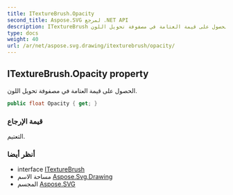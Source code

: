 ```yaml
---
title: ITextureBrush.Opacity
second_title: Aspose.SVG لمرجع .NET API
description: ITextureBrush ملكية. الحصول على قيمة العتامة في مصفوفة تحويل اللون.
type: docs
weight: 40
url: /ar/net/aspose.svg.drawing/itexturebrush/opacity/
---
```

## ITextureBrush.Opacity property

الحصول على قيمة العتامة في مصفوفة تحويل اللون.

```csharp
public float Opacity { get; }
```

### قيمة الإرجاع

التعتيم.

### أنظر أيضا

* interface [ITextureBrush](../)
* مساحة الاسم [Aspose.Svg.Drawing](../../itexturebrush/)
* المجسم [Aspose.SVG](../../../)


